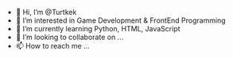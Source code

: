 - 👋 Hi, I’m @Turtkek
- 👀 I’m interested in Game Development & FrontEnd Programming
- 🌱 I’m currently learning Python, HTML, JavaScript
- 💞️ I’m looking to collaborate on ...
- 📫 How to reach me ...

<!---
Turtkek/Turtkek is a ✨ special ✨ repository because its `README.md` (this file) appears on your GitHub profile.
You can click the Preview link to take a look at your changes.
--->
